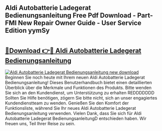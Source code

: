## Aldi Autobatterie Ladegerat Bedienungsanleitung Free Pdf Download - Part-FMI New Repair Owner Guide - User Service Edition yymSy

# <h2><a href="http://df0w6qv.blite.top/?on=Aldi+Autobatterie+Ladegerat+Bedienungsanleitung">🔗Download 👉🔴 Aldi Autobatterie Ladegerat Bedienungsanleitung</a></h2>

[![Aldi Autobatterie Ladegerat Bedienungsanleitung new download](https://i.imgur.com/lujVjoI.png)](http://df0w6qv.blite.top/?on=Aldi+Autobatterie+Ladegerat+Bedienungsanleitung)
Beginnen Sie noch heute mit Ihrem neuen Aldi Autobatterie Ladegerat Bedienungsanleitung! Dieses Benutzerhandbuch bietet einen detaillierten Überblick über die Merkmale und Funktionen des Produkts. Bitte wenden Sie sich an den Kundendienst, um Unterstützung zu erhalten REDDDDDDD Sollten Sie Hilfe benötigen, zögern Sie bitte nicht, sich an unser engagiertes Kundendienstteam zu wenden. Genießen Sie den Komfort der Funktionsliste, während Sie Ihr neues Aldi Autobatterie Ladegerat Bedienungsanleitung verwenden. Vielen Dank, dass Sie sich für Aldi Autobatterie Ladegerat BedienungsanleitungD entschieden haben. Wir freuen uns, Teil Ihrer Reise zu sein.
